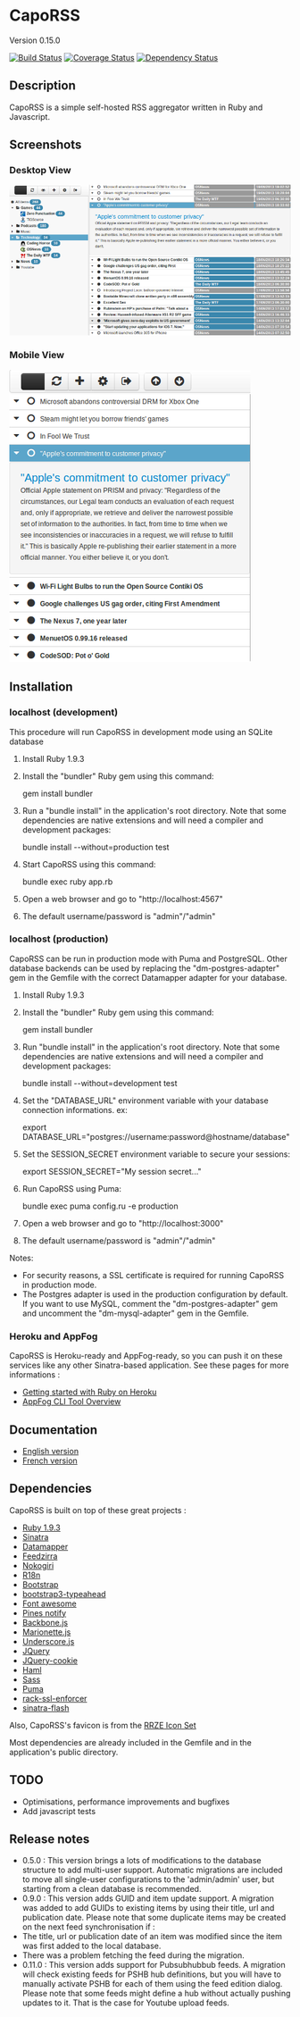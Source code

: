 # CapoRSS 

Version 0.15.0

[![Build Status](https://travis-ci.org/fcapovilla/caporss.png?branch=master)](https://travis-ci.org/fcapovilla/caporss)
[![Coverage Status](https://coveralls.io/repos/fcapovilla/caporss/badge.png?branch=master)](https://coveralls.io/r/fcapovilla/caporss?branch=master)
[![Dependency Status](https://gemnasium.com/fcapovilla/caporss.png)](https://gemnasium.com/fcapovilla/caporss)

## Description

CapoRSS is a simple self-hosted RSS aggregator written in Ruby and Javascript.

## Screenshots

### Desktop View
![](doc/screenshots/screenshot.png)

### Mobile View
![](doc/screenshots/mobile.png)

## Installation

### localhost (development)

This procedure will run CapoRSS in development mode using an SQLite database

1. Install Ruby 1.9.3
2. Install the "bundler" Ruby gem using this command:

    gem install bundler

3. Run a "bundle install" in the application's root directory. Note that some dependencies are native extensions and will need a compiler and development packages:

    bundle install --without=production test

4. Start CapoRSS using this command:

    bundle exec ruby app.rb

5. Open a web browser and go to "http://localhost:4567"
6. The default username/password is "admin"/"admin"

### localhost (production)

CapoRSS can be run in production mode with Puma and PostgreSQL. Other database backends can be used by replacing the "dm-postgres-adapter" gem in the Gemfile with the correct Datamapper adapter for your database.

1. Install Ruby 1.9.3
2. Install the "bundler" Ruby gem using this command:

    gem install bundler

3. Run "bundle install" in the application's root directory. Note that some dependencies are native extensions and will need a compiler and development packages:

    bundle install --without=development test

4. Set the "DATABASE\_URL" environment variable with your database connection informations. ex:

    export DATABASE\_URL="postgres://username:password@hostname/database"

5. Set the SESSION\_SECRET environment variable to secure your sessions:

	export SESSION\_SECRET="My session secret..."

6. Run CapoRSS using Puma:

	bundle exec puma config.ru -e production

7. Open a web browser and go to "http://localhost:3000"
8. The default username/password is "admin"/"admin"

Notes:
* For security reasons, a SSL certificate is required for running CapoRSS in production mode.
* The Postgres adapter is used in the production configuration by default. If you want to use MySQL, comment the "dm-postgres-adapter" gem and uncomment the "dm-mysql-adapter" gem in the Gemfile.

### Heroku and AppFog

CapoRSS is Heroku-ready and AppFog-ready, so you can push it on these services like any other Sinatra-based application.
See these pages for more informations :
* [Getting started with Ruby on Heroku](https://devcenter.heroku.com/articles/ruby)
* [AppFog CLI Tool Overview](https://docs.appfog.com/getting-started/af-cli)

## Documentation

* [English version](doc/en.textile)
* [French version](doc/fr.textile)

## Dependencies

CapoRSS is built on top of these great projects :

* [Ruby 1.9.3](http://www.ruby-lang.org/)
* [Sinatra](http://www.sinatrarb.com/)
* [Datamapper](http://datamapper.org/)
* [Feedzirra](https://github.com/pauldix/feedzirra)
* [Nokogiri](http://nokogiri.org/)
* [R18n](https://github.com/ai/r18n)
* [Bootstrap](http://twitter.github.com/bootstrap/)
* [bootstrap3-typeahead](https://github.com/bassjobsen/Bootstrap-3-Typeahead)
* [Font awesome](http://fortawesome.github.com/Font-Awesome/)
* [Pines notify](http://pinesframework.org/pnotify/)
* [Backbone.js](http://backbonejs.org/)
* [Marionette.js](http://marionettejs.com/)
* [Underscore.js](http://underscorejs.org/)
* [JQuery](http://jquery.com/)
* [JQuery-cookie](https://github.com/carhartl/jquery-cookie)
* [Haml](http://haml.info/)
* [Sass](http://sass-lang.com/)
* [Puma](http://puma.io/)
* [rack-ssl-enforcer](https://github.com/tobmatth/rack-ssl-enforcer)
* [sinatra-flash](https://github.com/SFEley/sinatra-flash)

Also, CapoRSS's favicon is from the [RRZE Icon Set](http://rrze-icon-set.berlios.de/)

Most dependencies are already included in the Gemfile and in the application's public directory.

## TODO

* Optimisations, performance improvements and bugfixes
* Add javascript tests

## Release notes
* 0.5.0 : This version brings a lots of modifications to the database structure to add multi-user support. Automatic migrations are included to move all single-user configurations to the 'admin/admin' user, but starting from a clean database is recommended.
* 0.9.0 : This version adds GUID and item update support. A migration was added to add GUIDs to existing items by using their title, url and publication date. Please note that some duplicate items may be created on the next feed synchronisation if :
 * The title, url or publication date of an item was modified since the item was first added to the local database.
 * There was a problem fetching the feed during the migration.
* 0.11.0 : This version adds support for Pubsubhubbub feeds. A migration will check existing feeds for PSHB hub definitions, but you will have to manually activate PSHB for each of them using the feed edition dialog. Please note that some feeds might define a hub without actually pushing updates to it. That is the case for Youtube upload feeds.
